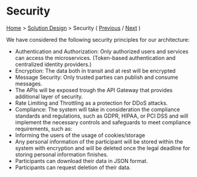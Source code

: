 # Security

[Home](../README.md) > [Solution Design](../README.md#solution-design) > Security ( [Previous](./3-architecture.md) / [Next](../4-decision-records/adr1-use-event-driven-serverless-microservice-architecture.md) )

We have considered the following security principles for our architecture:

* Authentication and Authorization: Only authorized users and services can access the microservices. (Token-based authentication and centralized identity providers.)
* Encryption: The data both in transit and at rest will be encrypted
* Message Security: Only trusted parties can publish and consume messages.
* The APIs will be exposed trough the API Gateway that provides additional layer of security.
* Rate Limiting and Throttling as a protection for DDoS attacks.
* Compliance: The system will take in consideration the compliance standards and regulations, such as GDPR, HIPAA, or PCI DSS and will implement the necessary controls and safeguards to meet compliance requirements, such as:
* Informing the users of the usage of cookies/storage
* Any personal information of the participant will be stored within the system with encryption and will be deleted once the legal deadline for storing personal information finishes.
* Participants can download their data in JSON format.
* Participants can request deletion of their data.

